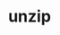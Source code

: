 ---
title: "unzip"
layout: cache
categories: [package, v0.18]
meta: {"versions": ["6.0"], "compilers": ["gcc@7.3.1", "gcc@7.5.0"], "oss": ["amzn2", "ubuntu18.04"], "platforms": ["linux"], "targets": ["x86_64", "x86_64_v4"], "stacks": ["aws-isc", "e4s", "radiuss", "tutorial"], "num_specs": 2, "num_specs_by_stack": {"aws-isc": 1, "radiuss": 1, "tutorial": 1, "e4s": 1}}
spec_details: [{"hash": "skok2dtwegwxu5hw2bmdiqesz4a5nqs7", "compiler": "gcc@7.3.1", "versions": ["6.0"], "os": "amzn2", "platform": "linux", "target": "x86_64_v4", "variants": [], "stacks": ["aws-isc"], "size": "-", "tarball": "https://binaries.spack.io/releases/v0.18/build_cache/linux-amzn2-x86_64_v4/gcc-7.3.1/unzip-6.0/linux-amzn2-x86_64_v4-gcc-7.3.1-unzip-6.0-skok2dtwegwxu5hw2bmdiqesz4a5nqs7.spack"}, {"hash": "qos6nfhjj5mdkrpwqrpb3hl6n5wi3woj", "compiler": "gcc@7.5.0", "versions": ["6.0"], "os": "ubuntu18.04", "platform": "linux", "target": "x86_64", "variants": [], "stacks": ["radiuss", "tutorial", "e4s"], "size": "-", "tarball": "https://binaries.spack.io/releases/v0.18/build_cache/linux-ubuntu18.04-x86_64/gcc-7.5.0/unzip-6.0/linux-ubuntu18.04-x86_64-gcc-7.5.0-unzip-6.0-qos6nfhjj5mdkrpwqrpb3hl6n5wi3woj.spack"}]
---